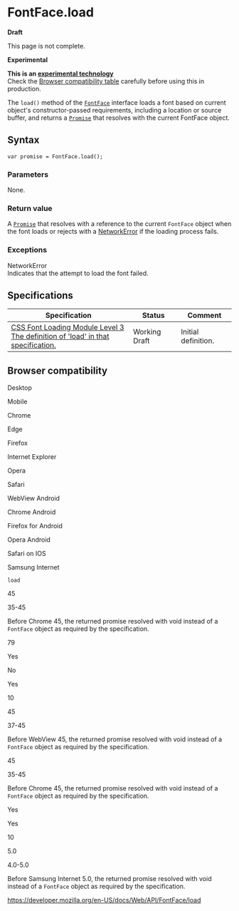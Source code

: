 # FontFace.load

**Draft**

This page is not complete.

**Experimental**

**This is an [experimental technology](https://developer.mozilla.org/en-US/docs/MDN/Guidelines/Conventions_definitions#experimental)**  
Check the [Browser compatibility table](#browser_compatibility) carefully before using this in production.

The `load()` method of the [`FontFace`](../fontface) interface loads a font based on current object's constructor-passed requirements, including a location or source buffer, and returns a [`Promise`](https://developer.mozilla.org/en-US/docs/Web/JavaScript/Reference/Global_Objects/Promise) that resolves with the current FontFace object.

## Syntax

    var promise = FontFace.load();

### Parameters

None.

### Return value

A [`Promise`](https://developer.mozilla.org/en-US/docs/Web/JavaScript/Reference/Global_Objects/Promise) that resolves with a reference to the current `FontFace` object when the font loads or rejects with a [NetworkError](../domexception#exception-networkerror) if the loading process fails.

### Exceptions

NetworkError  
Indicates that the attempt to load the font failed.

## Specifications

<table><thead><tr class="header"><th>Specification</th><th>Status</th><th>Comment</th></tr></thead><tbody><tr class="odd"><td><a href="https://drafts.csswg.org/css-font-loading/#font-face-load">CSS Font Loading Module Level 3<br />
<span class="small">The definition of 'load' in that specification.</span></a></td><td><span class="spec-wd">Working Draft</span></td><td>Initial definition.</td></tr></tbody></table>

## Browser compatibility

Desktop

Mobile

Chrome

Edge

Firefox

Internet Explorer

Opera

Safari

WebView Android

Chrome Android

Firefox for Android

Opera Android

Safari on IOS

Samsung Internet

`load`

45

35-45

Before Chrome 45, the returned promise resolved with void instead of a `FontFace` object as required by the specification.

79

Yes

No

Yes

10

45

37-45

Before WebView 45, the returned promise resolved with void instead of a `FontFace` object as required by the specification.

45

35-45

Before Chrome 45, the returned promise resolved with void instead of a `FontFace` object as required by the specification.

Yes

Yes

10

5.0

4.0-5.0

Before Samsung Internet 5.0, the returned promise resolved with void instead of a `FontFace` object as required by the specification.

<a href="https://developer.mozilla.org/en-US/docs/Web/API/FontFace/load" class="_attribution-link">https://developer.mozilla.org/en-US/docs/Web/API/FontFace/load</a>
